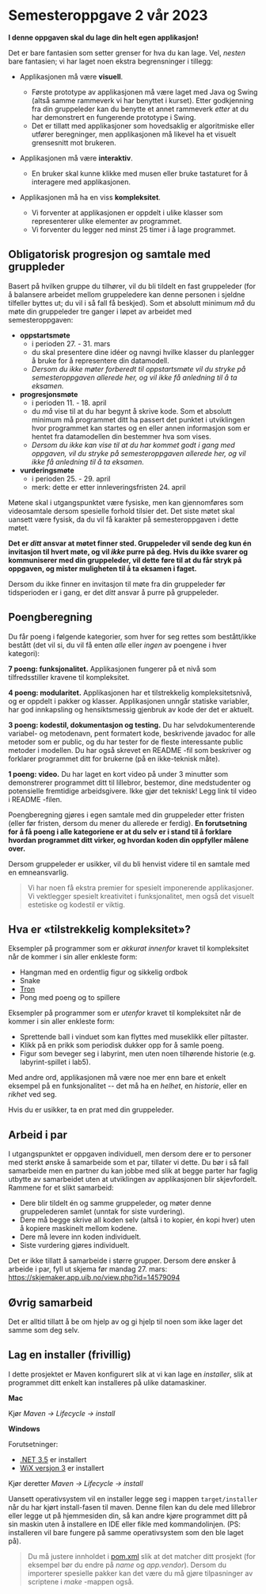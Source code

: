 # Semesteroppgave 2 vår 2023



**I denne oppgaven skal du lage din helt egen applikasjon!** 


 Det er bare fantasien som setter grenser for hva du kan lage. Vel, *nesten* bare fantasien; vi har laget noen ekstra begrensninger i tillegg:

* Applikasjonen må være **visuell**.
  * Første prototype av applikasjonen må være laget med Java og Swing (altså samme rammeverk vi har benyttet i kurset). Etter godkjenning fra din gruppeleder kan du benytte et annet rammeverk *etter* at du har demonstrert en fungerende prototype i Swing.
  * Det er tillatt med applikasjoner som hovedsaklig er algoritmiske eller utfører beregninger, men applikasjonen må likevel ha et visuelt grensesnitt mot brukeren. 

* Applikasjonen må være **interaktiv**.
  * En bruker skal kunne klikke med musen eller bruke tastaturet for å interagere med applikasjonen.

* Applikasjonen må ha en viss **kompleksitet**.
  * Vi forventer at applikasjonen er oppdelt i ulike klasser som representerer ulike elementer av programmet.
  * Vi forventer du legger ned minst 25 timer i å lage programmet.

## Obligatorisk progresjon og samtale med gruppleder

Basert på hvilken gruppe du tilhører, vil du bli tildelt en fast gruppeleder (for å balansere arbeidet mellom gruppeledere kan denne personen i sjeldne tilfeller byttes ut; du vil i så fall få beskjed). Som et absolutt minimum *må* du møte din gruppeleder tre ganger i løpet av arbeidet med semesteroppgaven:

* **oppstartsmøte**
  * i perioden 27. - 31. mars
  * du skal presentere dine idéer og navngi hvilke klasser du planlegger å bruke for å representere din datamodell.
  * *Dersom du ikke møter forberedt til oppstartsmøte vil du stryke på semesteroppgaven allerede her, og vil ikke få anledning til å ta eksamen.*
* **progresjonsmøte**
  * i perioden 11. - 18. april
  * du *må* vise til at du har begynt å skrive kode. Som et absolutt minimum må programmet ditt ha passert det punktet i utviklingen hvor programmet kan startes og en eller annen informasjon som er hentet fra datamodellen din bestemmer hva som vises.
  * *Dersom du ikke kan vise til at du har kommet godt i gang med oppgaven, vil du stryke på semesteroppgaven allerede her, og vil ikke få anledning til å ta eksamen.*
* **vurderingsmøte**
  * i perioden 25. - 29. april
  * merk: dette er etter innleveringsfristen 24. april

Møtene skal i utgangspunktet være fysiske, men kan gjennomføres som videosamtale dersom spesielle forhold tilsier det. Det siste møtet skal uansett være fysisk, da du vil få karakter på semesteroppgaven i dette møtet.

**Det er ***ditt*** ansvar at møtet finner sted. Gruppeleder vil sende deg kun én invitasjon til hvert møte, og vil ***ikke*** purre på deg. Hvis du ikke svarer og kommuniserer med din gruppeleder, vil dette føre til at du får stryk på oppgaven, og mister muligheten til å ta eksamen i faget.**

Dersom du ikke finner en invitasjon til møte fra din gruppeleder før tidsperioden er i gang, er det *ditt* ansvar å purre på gruppeleder.

## Poengberegning

Du får poeng i følgende kategorier, som hver for seg rettes som bestått/ikke bestått (det vil si, du vil få enten *alle* eller *ingen* av poengene i hver kategori):

**7 poeng: funksjonalitet.** Applikasjonen fungerer på et nivå som tilfredsstiller kravene til kompleksitet.

**4 poeng: modularitet.** Applikasjonen har et tilstrekkelig kompleksitetsnivå, og er oppdelt i pakker og klasser. Applikasjonen unngår statiske variabler, har god innkapsling og hensiktsmessig gjenbruk av kode der det er aktuelt. 

**3 poeng: kodestil, dokumentasjon og testing.** Du har selvdokumenterende variabel- og metodenavn, pent formatert kode, beskrivende javadoc for alle metoder som er public, og du har tester for de fleste interessante public metoder i modellen. Du har også skrevet en README -fil som beskriver og forklarer programmet ditt for brukerne (på en ikke-teknisk måte).

**1 poeng: video.** Du har laget en kort video på under 3 minutter som demonstrerer programmet ditt til lillebror, bestemor, dine medstudenter og potensielle fremtidige arbeidsgivere. Ikke gjør det teknisk! Legg link til video i README -filen.

Poengberegning gjøres i egen samtale med din gruppeleder etter fristen (eller før fristen, dersom du mener du allerede er ferdig). **En forutsetning for å få poeng i alle kategoriene er at du selv er i stand til å forklare hvordan programmet ditt virker, og hvordan koden din oppfyller målene over.**

Dersom gruppeleder er usikker, vil du bli henvist videre til en samtale med en emneansvarlig.


> Vi har noen få ekstra premier for spesielt imponerende applikasjoner. Vi vektlegger spesielt kreativitet i funksjonalitet, men også det visuelt estetiske og kodestil er viktig. 


## Hva er «tilstrekkelig kompleksitet»?

Eksempler på programmer som er *akkurat innenfor* kravet til kompleksitet når de kommer i sin aller enkleste form:

* Hangman med en ordentlig figur og sikkelig ordbok 
* Snake
* [Tron](https://www.classicfreearcade.com/flash-game/21670/tron-game.html) 
* Pong med poeng og to spillere

Eksempler på programmer som er *utenfor* kravet til kompleksitet når de kommer i sin aller enkleste form:

* Sprettende ball i vinduet som kan flyttes med museklikk eller piltaster.
* Klikk på en prikk som periodisk dukker opp for å samle poeng.
* Figur som beveger seg i labyrint, men uten noen tilhørende historie (e.g. labyrint-spillet i lab5).

Med andre ord, applikasjonen må være noe mer enn bare et enkelt eksempel på en funksjonalitet -- det må ha en *helhet*, en *historie*, eller en *rikhet* ved seg.

Hvis du er usikker, ta en prat med din gruppeleder.

## Arbeid i par

I utgangspunktet er oppgaven individuell, men dersom dere er to personer med sterkt ønske å samarbeide som et par, tillater vi dette. Du bør i så fall samarbeide men en partner du kan jobbe med slik at begge parter har faglig utbytte av samarbeidet uten at utviklingen av applikasjonen blir skjevfordelt. Rammene for et slikt samarbeid:
* Dere blir tildelt én og samme gruppeleder, og møter denne gruppelederen samlet (unntak for siste vurdering).
* Dere må begge skrive all koden selv (altså i to kopier, én kopi hver) uten å kopiere maskinelt mellom kodene.
* Dere må levere inn koden individuelt.
* Siste vurdering gjøres individuelt.

Det er ikke tillatt å samarbeide i større grupper.
Dersom dere ønsker å arbeide i par, fyll ut skjema før mandag 27. mars: https://skjemaker.app.uib.no/view.php?id=14579094

## Øvrig samarbeid

Det er alltid tillatt å be om hjelp av og gi hjelp til noen som ikke lager det samme som deg selv.


## Lag en installer (frivillig)

I dette prosjektet er Maven konfigurert slik at vi kan lage en *installer*, slik at programmet ditt enkelt kan installeres på ulike datamaskiner.

**Mac**

Kjør *Maven -> Lifecycle -> install*

**Windows**

Forutsetninger:
* [.NET 3.5](https://www.microsoft.com/nb-no/download/details.aspx?id=21) er installert
* [WiX versjon 3](https://wixtoolset.org/docs/wix3/) er installert

Kjør deretter *Maven -> Lifecycle -> install*

Uansett operativsystem vil en installer legge seg i mappen `target/installer` når du har kjørt install-fasen til maven. Denne filen kan du dele med lillebror eller legge ut på hjemmesiden din, så kan andre kjøre programmet ditt på sin maskin uten å installere en IDE eller fikle med kommandolinjen. (PS: installeren vil bare fungere på samme operativsystem som den ble laget på).

> Du må justere innholdet i [pom.xml](./pom.xml) slik at det matcher ditt prosjekt (for eksempel bør du endre på *name* og *app.vendor*). Dersom du importerer spesielle pakker kan det være du må gjøre tilpasninger av scriptene i *make* -mappen også.
